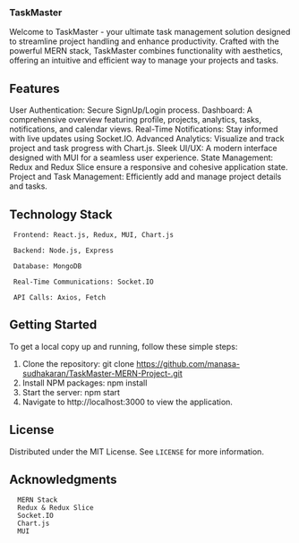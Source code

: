 ### TaskMaster
  Welcome to TaskMaster - your ultimate task management solution designed to streamline project handling and enhance productivity. Crafted with the powerful MERN stack, TaskMaster combines functionality with aesthetics, offering an intuitive and efficient way to manage your projects and tasks.

## Features
  User Authentication: Secure SignUp/Login process.
  Dashboard: A comprehensive overview featuring profile, projects, analytics, tasks, notifications, and calendar views.
  Real-Time Notifications: Stay informed with live updates using Socket.IO.
  Advanced Analytics: Visualize and track project and task progress with Chart.js.
  Sleek UI/UX: A modern interface designed with MUI for a seamless user experience.
  State Management: Redux and Redux Slice ensure a responsive and cohesive application state.
  Project and Task Management: Efficiently add and manage project details and tasks.
  
## Technology Stack
     Frontend: React.js, Redux, MUI, Chart.js
     
     Backend: Node.js, Express
     
     Database: MongoDB
     
     Real-Time Communications: Socket.IO
     
     API Calls: Axios, Fetch
  
## Getting Started
  To get a local copy up and running, follow these simple steps:

  1. Clone the repository:
               git clone https://github.com/manasa-sudhakaran/TaskMaster-MERN-Project-.git
  2. Install NPM packages:
               npm install
  3. Start the server:
               npm start
  4. Navigate to http://localhost:3000 to view the application.

## License
  Distributed under the MIT License. See `LICENSE` for more information.

## Acknowledgments
      MERN Stack
      Redux & Redux Slice
      Socket.IO
      Chart.js
      MUI
